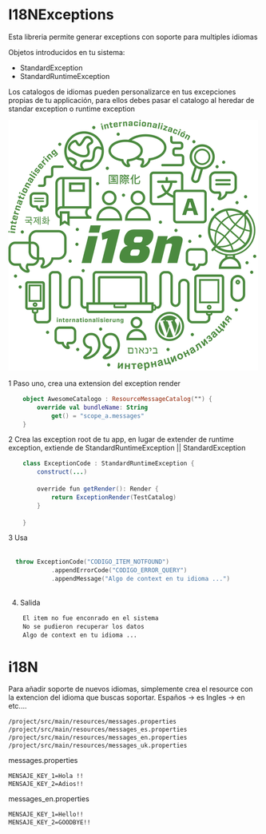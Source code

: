 # I18NExceptions

Esta libreria permite generar exceptions con soporte
para multiples idiomas

Objetos introducidos en tu sistema: 

- StandardException
- StandardRuntimeException

Los catalogos de idiomas pueden personalizarce en tus 
excepciones propias de tu applicación, para ellos debes
pasar el catalogo al heredar de standar exception o runtime exception

![BOLT](./docs/media/i8n-logo.png)



1 Paso uno, crea una extension del exception render

```kotlin
    object AwesomeCatalogo : ResourceMessageCatalog("") {
        override val bundleName: String
            get() = "scope_a.messages"
    }

```
2 Crea las exception root de tu app, en lugar de extender 
de runtime exception, extiende de StandardRuntimeException || StandardException

```java
    class ExceptionCode : StandardRuntimeException {
        construct(...)
        
        override fun getRender(): Render {
            return ExceptionRender(TestCatalog)
        }
    
    }

```
3 Usa

```kotlin
        
  throw ExceptionCode("CODIGO_ITEM_NOTFOUND")
            .appendErrorCode("CODIGO_ERROR_QUERY")
            .appendMessage("Algo de context en tu idioma ...")
            
```

4) Salida

```bash
    El item no fue enconrado en el sistema
    No se pudieron recuperar los datos
    Algo de context en tu idioma ...

```

# i18N

Para añadir soporte de nuevos idiomas, simplemente crea
el resource  con la extencion del idioma que buscas soportar.
Españos -> es
Ingles -> en 
etc....

```jshelllanguage
/project/src/main/resources/messages.properties
/project/src/main/resources/messages_es.properties
/project/src/main/resources/messages_en.properties
/project/src/main/resources/messages_uk.properties
```

messages.properties
```properties
MENSAJE_KEY_1=Hola !!
MENSAJE_KEY_2=Adios!!
```
messages_en.properties
```properties
MENSAJE_KEY_1=Hello!!
MENSAJE_KEY_2=GOODBYE!!
```